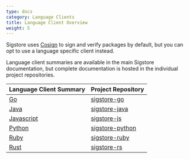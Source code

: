 ```yaml
---
type: docs
category: Language Clients
title: Language Client Overview
weight: 5
---
```


Sigstore uses [Cosign](../../cosign/signing/overview) to sign and verify packages by default, but you can opt to use a language specific client instead.

Language client summaries are available in the main Sigstore documentation, but complete documentation is hosted in the individual project repositories.

| Language Client Summary                  | Project Repository                                             |
| ---------------------------------------- | -------------------------------------------------------------- |
| [Go](../go)                              | [sigstore-go](https://github.com/sigstore/sigstore-go)         |
| [Java](../java)                          | [sigstore-java](https://github.com/sigstore/sigstore-java)     |
| [Javascript](../javascript)              | [sigstore-js](https://github.com/sigstore/sigstore-js)         |
| [Python](../python)                      | [sigstore-python](https://github.com/sigstore/sigstore-python) |
| [Ruby](../ruby)                          | [sigstore-ruby](https://github.com/sigstore/sigstore-ruby)     |
| [Rust](../rust)                          | [sigstore-rs](https://github.com/sigstore/sigstore-rs)         |

